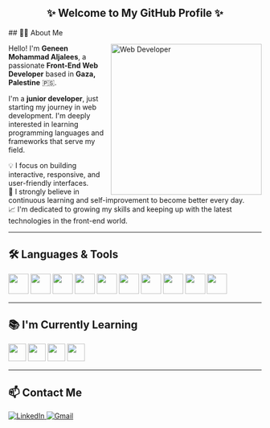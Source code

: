 <h2 align="center">✨ Welcome to My GitHub Profile ✨</h2>
## 👩‍💻 About Me

<p align="left">
<img align="right" src="[https://source.unsplash.com/300x300/?web-developer,coding](https://www.google.com/imgres?q=web%20development&imgurl=https%3A%2F%2Fimages.surferseo.art%2F9602bc4b-cfc4-410e-b291-611d478c9d6a.png&imgrefurl=https%3A%2F%2Fscandiweb.com%2Fblog%2Fbasics-of-website-development%2F&docid=l5YFA4hjXDtHzM&tbnid=9nRXbZNq6qzZ3M&vet=12ahUKEwjV59ydg4qOAxXyZ0EAHcd3PK0QM3oECG4QAA..i&w=1200&h=628&hcb=2&ved=2ahUKEwjV59ydg4qOAxXyZ0EAHcd3PK0QM3oECG4QAA)" width="300" alt="Web Developer">
</p>

Hello! I'm **Geneen Mohammad Aljalees**, a passionate **Front-End Web Developer** based in **Gaza, Palestine** 🇵🇸.

I'm a **junior developer**, just starting my journey in web development. I'm deeply interested in learning programming languages and frameworks that serve my field.

💡 I focus on building interactive, responsive, and user-friendly interfaces.  
🌱 I strongly believe in continuous learning and self-improvement to become better every day.  
📈 I'm dedicated to growing my skills and keeping up with the latest technologies in the front-end world.

---

## 🛠️ Languages & Tools

<p align="left">
  <img src="https://cdn.jsdelivr.net/gh/devicons/devicon/icons/html5/html5-original.svg" width="40" />
  <img src="https://cdn.jsdelivr.net/gh/devicons/devicon/icons/css3/css3-original.svg" width="40" />
  <img src="https://cdn.jsdelivr.net/gh/devicons/devicon/icons/javascript/javascript-original.svg" width="40" />
  <img src="https://cdn.jsdelivr.net/gh/devicons/devicon/icons/react/react-original.svg" width="40" />
  <img src="https://cdn.jsdelivr.net/gh/devicons/devicon/icons/tailwindcss/tailwindcss-original.svg" width="40" />
  <img src="https://cdn.jsdelivr.net/gh/devicons/devicon/icons/typescript/typescript-original.svg" width="40" />
  <img src="https://cdn.jsdelivr.net/gh/devicons/devicon/icons/git/git-original.svg" width="40" />
  <img src="https://cdn.jsdelivr.net/gh/devicons/devicon/icons/github/github-original.svg" width="40" />
  <img src="https://cdn.jsdelivr.net/gh/devicons/devicon/icons/windows8/windows8-original.svg" width="40" />
  <img src="https://cdn.jsdelivr.net/gh/devicons/devicon/icons/postman/postman-original.svg" width="40" />
</p>


---

## 📚 I'm Currently Learning

<p align="left">
  <img src="https://cdn.jsdelivr.net/gh/devicons/devicon/icons/react/react-original.svg" width="35" />
  <img src="https://cdn.jsdelivr.net/gh/devicons/devicon/icons/nextjs/nextjs-original.svg" width="35" />
  <img src="https://cdn.jsdelivr.net/gh/devicons/devicon/icons/typescript/typescript-original.svg" width="35" />
  <img src="https://cdn.jsdelivr.net/gh/devicons/devicon/icons/redux/redux-original.svg" width="35" />
</p>

---

## 📫 Contact Me

<p align="left">
  <a href="https://www.linkedin.com/in/geneen-aljalees-789884274/" target="_blank">
    <img src="https://img.shields.io/badge/LinkedIn-0077B5?style=flat&logo=linkedin&logoColor=white" alt="LinkedIn" />
  </a>
  <a href="mailto:geneen850@gmail.com">
    <img src="https://img.shields.io/badge/Gmail-D14836?style=flat&logo=gmail&logoColor=white" alt="Gmail" />
  </a>
</p>
